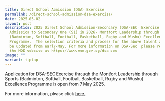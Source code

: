 ```yaml
---
title: Direct School Admission (DSA) Exercise
permalink: /direct-school-admission-dsa-exercise/
date: 2025-05-02
layout: post
description: 2025 Direct School Admission-Secondary (DSA-SEC) Exercise for
  Admission to Secondary One (S1) in 2026- Montfort Leadership through Sports
  (Badminton, Softball, Football, Basketball, Rugby and Wushu) Excellence
  Programme.  The selection criteria and process for the above talent areas will
  be updated from early-May. For more information on DSA-Sec, please refer to
  the MOE website at https://www.moe.gov.sg/dsa-sec
image: ""
variant: tiptap
---
```

<p>Application for DSA-SEC Exercise through the Montfort Leadership through
Sports (Badminton, Softball, Football, Basketball, Rugby and Wushu) Excellence
Programme is open from 7 May 2025.</p>
<p>For more information, please click <a href="https://www.montfortsec.moe.edu.sg/admission/dsa/" rel="noopener nofollow" target="_blank">here.</a>
</p>
